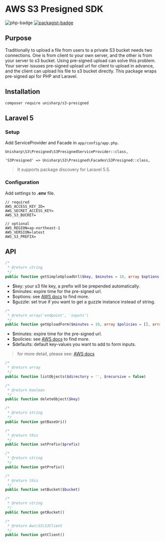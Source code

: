 AWS S3 Presigned SDK
==========
![php-badge](https://img.shields.io/badge/php-%3E%3D%205.6-8892BF.svg)
[![packagist-badge](https://img.shields.io/packagist/v/unisharp/s3-presigned.svg)](https://packagist.org/packages/unisharp/s3-presigned)

## Purpose
Traditionally to upload a file from users to a private S3 bucket needs two connections. One is from client to your own server, and the other is from your server to s3 bucket. Using pre-signed upload can solve this problem. Your server issuses pre-signed upload url for client to upload in advance, and the client can upload his file to s3 bucket directly. This package wraps pre-signed api for PHP and Laravel.

## Installation

```
composer require unisharp/s3-presigned
```

## Laravel 5

### Setup

Add ServiceProvider and Facade in `app/config/app.php`.

```
Unisharp\S3\Presigned\S3PresignedServiceProvider::class,
```

```
'S3Presigned' => Unisharp\S3\Presigned\Facades\S3Presigned::class,
```

> It supports package discovery for Laravel 5.5.

### Configuration

Add settings to **.env** file.

```
// required
AWS_ACCESS_KEY_ID=
AWS_SECRET_ACCESS_KEY=
AWS_S3_BUCKET=

// optional
AWS_REGION=ap-northeast-1
AWS_VERSION=latest
AWS_S3_PREFIX=
```

## API

```php
/*
 * @return string
 */
public function getSimpleUploadUrl($key, $minutes = 10, array $options = [], $guzzle = false)
```
* $key: your s3 file key, a prefix will be prepended automatically.
* $minutes: expire time for the pre-signed url.
* $options: see [AWS docs](http://docs.aws.amazon.com/aws-sdk-php/v3/api/api-s3-2006-03-01.html#putobject) to find more.
* $guzzle: set true if you want to get a guzzle instance instead of string.

```php
/*
 * @return array('endpoint', 'inputs')
 */
public function getUploadForm($minutes = 10, array $policies = [], array $defaults = [])
```
* $minutes: expire time for the pre-signed url.
* $policies: see [AWS docs](http://docs.aws.amazon.com/AmazonS3/latest/API/sigv4-post-example.html) to find more.
* $defaults: default key-values you want to add to form inputs.

> for more detail, please see: [AWS docs](https://aws.amazon.com/tw/articles/browser-uploads-to-s3-using-html-post-forms)

```php
/*
 * @return array
 */
public function listObjects($directory = '', $recursive = false)
```

```php
/*
 * @return boolean
 */
public function deleteObject($key)
```

```php
/*
 * @return string
 */
public function getBaseUri()
```

```php
/*
 * @return this
 */
public function setPrefix($prefix)
```

```php
/*
 * @return string
 */
public function getPrefix()
```

```php
/*
 * @return this
 */
public function setBucket($bucket)
```

```php
/*
 * @return string
 */
public function getBucket()
```

```php
/*
 * @return Aws\S3\S3Client
 */
public function getClient()
```
